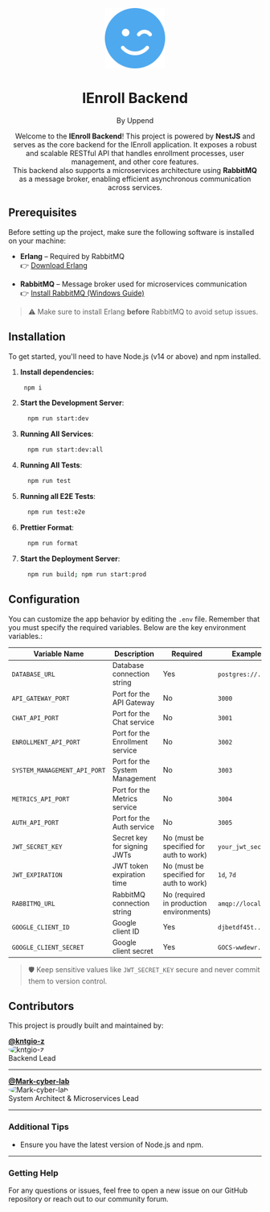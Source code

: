 <p align="center">
  <img src="./docs/face-smile-wink-solid.svg" width="120" alt="IEnroll Logo" />
</p>

<h1 align="center">
  IEnroll Backend
</h1>

<p align="center">
By Uppend
</p>

<p align="center">
  Welcome to the <strong>IEnroll Backend</strong>! This project is powered by <strong>NestJS</strong> and serves as the core backend for the IEnroll application. It exposes a robust and scalable RESTful API that handles enrollment processes, user management, and other core features.
  <br />
  This backend also supports a microservices architecture using <strong>RabbitMQ</strong> as a message broker, enabling efficient asynchronous communication across services.
</p>

## Prerequisites

Before setting up the project, make sure the following software is installed on your machine:

- **Erlang** – Required by RabbitMQ  
  👉 [Download Erlang](https://www.erlang.org/downloads)

- **RabbitMQ** – Message broker used for microservices communication  
  👉 [Install RabbitMQ (Windows Guide)](https://www.rabbitmq.com/docs/install-windows#installer)

> ⚠️ Make sure to install Erlang **before** RabbitMQ to avoid setup issues.

## Installation

To get started, you'll need to have Node.js (v14 or above) and npm installed.

1. **Install dependencies:**

   ```bash
    npm i
   ```

2. **Start the Development Server**:

   ```bash
     npm run start:dev
   ```

4. **Running All Services**:

   ```bash
     npm run start:dev:all
   ```

5. **Running All Tests**:

   ```bash
     npm run test
   ```

6. **Running all E2E Tests**:

   ```bash
     npm run test:e2e
   ```

7. **Prettier Format**:

   ```bash
     npm run format
   ```

8. **Start the Deployment Server**:

   ```bash
     npm run build; npm run start:prod
   ```

## Configuration

You can customize the app behavior by editing the `.env` file. Remember that you must specify the required variables. Below are the key environment variables.:

| Variable Name                | Description                     | Required                                 | Example            |
| ---------------------------- | ------------------------------- | ---------------------------------------- | ------------------ |
| `DATABASE_URL`               | Database connection string      | Yes                                      | `postgres://...`   |
| `API_GATEWAY_PORT`           | Port for the API Gateway        | No                                       | `3000`             |
| `CHAT_API_PORT`              | Port for the Chat service       | No                                       | `3001`             |
| `ENROLLMENT_API_PORT`        | Port for the Enrollment service | No                                       | `3002`             |
| `SYSTEM_MANAGEMENT_API_PORT` | Port for the System Management  | No                                       | `3003`             |
| `METRICS_API_PORT`           | Port for the Metrics service    | No                                       | `3004`             |
| `AUTH_API_PORT`              | Port for the Auth service       | No                                       | `3005`             |
| `JWT_SECRET_KEY`             | Secret key for signing JWTs     | No (must be specified for auth to work)  | `your_jwt_secret`  |
| `JWT_EXPIRATION`             | JWT token expiration time       | No (must be specified for auth to work)  | `1d`, `7d`         |
| `RABBITMQ_URL`               | RabbitMQ connection string      | No (required in production environments) | `amqp://localhost` |
| `GOOGLE_CLIENT_ID`               | Google client ID      | Yes                                      | `djbetdf45t...`   |
| `GOOGLE_CLIENT_SECRET`               | Google client secret      | Yes                                      | `GOCS-wwdewr...`   |

> 🛡️ Keep sensitive values like `JWT_SECRET_KEY` secure and never commit them to version control.

## Contributors

This project is proudly built and maintained by:

**[@kntgio-z](https://github.com/kntgio-z)**  
<img src="https://github.com/kntgio-z.png" width="80" style="border-radius: 50%;" alt="kntgio-z">  
Backend Lead

---

**[@Mark-cyber-lab](https://github.com/Mark-cyber-lab)**  
<img src="https://github.com/Mark-cyber-lab.png" width="80" style="border-radius: 50%;" alt="Mark-cyber-lab">  
System Architect & Microservices Lead

---

### Additional Tips

- Ensure you have the latest version of Node.js and npm.

---

### Getting Help

For any questions or issues, feel free to open a new issue on our GitHub repository or reach out to our community forum.
